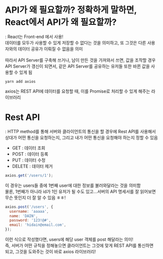 # API가 왜 필요할까? 정확하게 말하면, React에서 API가 왜 필요할까?
: React는 Front-end 에서 사용! <br>
데이터를 모두가 사용할 수 있게 저장할 수 없다는 것을 의미하고, 또 그것은 다른 사용자와의 데이터 공유가 이뤄질 수 없음을 의미 
<br>
<br>
따라서 API Server를 구축해 쓰거나, 남이 만든 것을 가져와서 쓰면, 값을 조작할 경우 API Server가 갱신이 되면서, 같은 API Server를 공유하는 유저들 또한 바뀐 값을 사용할 수 있게 됨
```
yarn add axios
```
axios는 REST API에 데이터를 요청할 때, 이를 Promise로 처리할 수 있게 해주는 라이브러리

# Rest API
: HTTP method를 통해 서버와 클라이언트의 통신을 할 경우에 Rest API를 사용해서 상대가 어떤 통신을 요청하는지, 그리고 내가 어떤 통신을 요청해야 하는지 정할 수 있음
- GET : 데이터 조회
- POST : 데이터 등록
- PUT : 데이터 수정
- DELETE : 데이터 제거

```js
axios.get('/users/1');
```
이 경우는 users들 중에 1번째 user에 대한 정보를 불러와달라는 것을 의미함 <br>
물론, 1번째가 아니라 id가 1인 유저가 될 수도 있고...서버의 API 명세서를 잘 읽어보면 무슨 뜻인지 더 잘 알 수 있음 ㅎㅎ!
```js
axios.post('/users', {
  username: 'aaaaa',
  name: 'DAIN',
  password: '123!@#',
  email: 'hidain@email.com',
});
```
이런 식으로 작성했다면, users에 해당 user 객체를 post 해달라는 의미! <br>
즉, 서버가 어떤 규칙을 정해놓으면 클라이언트는 그것에 맞게 REST API를 통신하면 되고, 그것을 도와주는 것이 바로 axios 라이브러리! <br>
